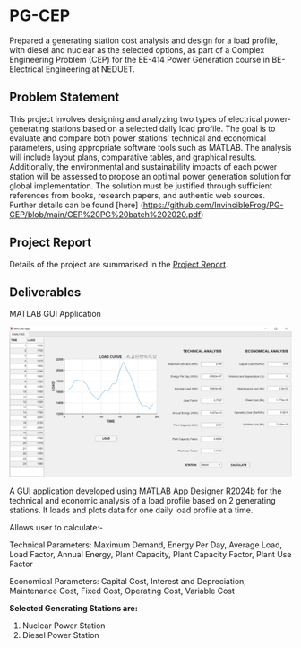 # PG-CEP
Prepared a generating station cost analysis and design for a load profile, with diesel and nuclear as the selected options, as part of a Complex Engineering Problem (CEP) for the EE-414 Power Generation course in BE-Electrical Engineering at NEDUET.

## Problem Statement ##
This project involves designing and analyzing two types of electrical power-generating stations based on a selected daily load profile. The goal is to evaluate and compare both power stations' technical and economical parameters, using appropriate software tools such as MATLAB. The analysis will include layout plans, comparative tables, and graphical results. Additionally, the environmental and sustainability impacts of each power station will be assessed to propose an optimal power generation solution for global implementation. The solution must be justified through sufficient references from books, research papers, and authentic web sources. Further details can be found [here] (https://github.com/InvincibleFrog/PG-CEP/blob/main/CEP%20PG%20batch%202020.pdf)

## Project Report
Details of the project are summarised in the [Project Report](https://github.com/InvincibleFrog/PG-CEP/blob/main/PG_CEP-merged.pdf).

## Deliverables
MATLAB GUI Application

![My Image](MATLAB_GUI.png)

A GUI application developed using MATLAB App Designer R2024b for the technical and economic analysis of a load profile based on 2 generating stations. It loads and plots data for one daily load profile at a time.

Allows user to calculate:-

Technical Parameters: Maximum Demand, Energy Per Day, Average Load, Load Factor, Annual Energy, Plant Capacity, Plant Capacity Factor, Plant Use Factor

Economical Parameters: Capital Cost, Interest and Depreciation, Maintenance Cost, Fixed Cost, Operating Cost, Variable Cost

**Selected Generating Stations are:**
1. Nuclear Power Station 
2. Diesel Power Station
